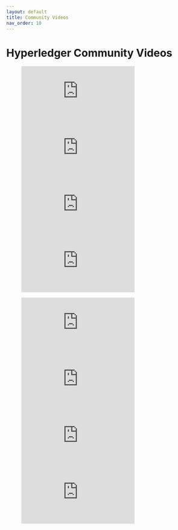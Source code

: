 ```yaml
---
layout: default
title: Community Videos
nav_order: 10
---
```

[//]: # (SPDX-License-Identifier: CC-BY-4.0)

# Hyperledger Community Videos
<div>
   <figure class="third">
  <iframe
    src="https://www.youtube.com/embed/gF__bwiG66g"
    frameborder="0" webkitAllowFullScreen mozallowfullscreen allowFullScreen>
  </iframe>
  <iframe
    src="https://www.youtube.com/embed/wllQdVYqE8w"
    frameborder="0" webkitAllowFullScreen mozallowfullscreen allowFullScreen>
  </iframe>
  <iframe
    src="https://www.youtube.com/embed/ygQmjpqKkTo"
    frameborder="0" webkitAllowFullScreen mozallowfullscreen>
  </iframe>
  <iframe
    src="https://www.youtube.com/embed/ATHiO2UjvZU"
    frameborder="0" webkitAllowFullScreen mozallowfullscreen allowFullScreen>
  </iframe>
</figure>

<figure class="half">
  <iframe
    src="https://www.youtube.com/embed/_ETZ-pl1GtM"
    frameborder="0" webkitAllowFullScreen mozallowfullscreen allowFullScreen>
  </iframe>
  <iframe
    src="https://www.youtube.com/embed/0ordemQ1brs"
    frameborder="0" webkitAllowFullScreen mozallowfullscreen allowFullScreen>
  </iframe>
   <iframe
    src="https://www.youtube.com/embed/1Y3nI8Mos_I"
    frameborder="0" webkitAllowFullScreen mozallowfullscreen allowFullScreen>
  </iframe>
   <iframe
    src="https://www.youtube.com/embed/wlQuNi42--s"
    frameborder="0" webkitAllowFullScreen mozallowfullscreen allowFullScreen>
  </iframe>
</figure>
</div>
